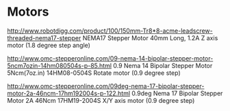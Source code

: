 # Motors

http://www.robotdigg.com/product/100/150mm-Tr8*8-acme-leadscrew-threaded-nema17-stepper
NEMA17 Stepper Motor 40mm Long, 1.2A
Z axis motor (1.8 degree step angle)

http://www.omc-stepperonline.com/09-nema-14-bipolar-stepper-motor-5ncm7ozin-14hm080504s-p-85.html
0.9 Nema 14 Bipolar Stepper Motor 5Ncm(7oz.in) 14HM08-0504S
Rotate motor (0.9 degree step)

http://www.omc-stepperonline.com/09deg-nema-17-bipolar-stepper-motor-2a-46ncm-17hm192004s-p-122.html
0.9deg Nema 17 Bipolar Stepper Motor 2A 46Ncm 17HM19-2004S
X/Y axis motor (0.9 degree step)